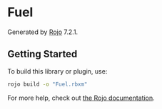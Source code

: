 # Fuel

Generated by [Rojo](https://github.com/rojo-rbx/rojo) 7.2.1.

## Getting Started

To build this library or plugin, use:

```bash
rojo build -o "Fuel.rbxm"
```

For more help, check out [the Rojo documentation](https://rojo.space/docs).
